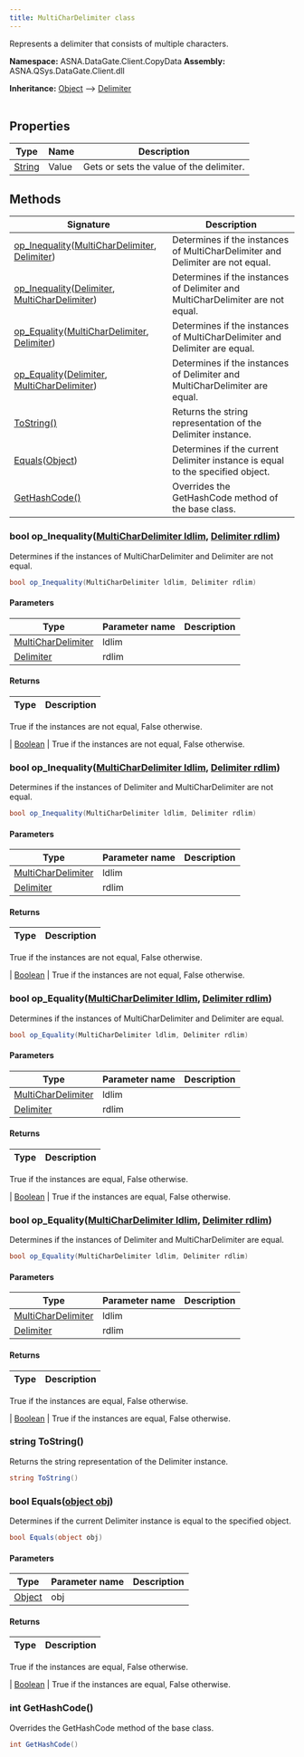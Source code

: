 ```yaml
---
title: MultiCharDelimiter class
---
```


Represents a delimiter that consists of multiple characters.

**Namespace:** ASNA.DataGate.Client.CopyData
**Assembly:** ASNA.QSys.DataGate.Client.dll

**Inheritance:** [Object](https://docs.microsoft.com/en-us/dotnet/api/system.object) --> [Delimiter](/reference/data-gate-client/delimiter.html)
<br>
<br>

## Properties

| Type | Name | Description
| --- | --- | --- 
| [String](https://learn.microsoft.com/en-us/dotnet/api/system.string?view=net-8.0) | Value | Gets or sets the value of the delimiter. |

## Methods

| Signature | Description |
| --- | --- |
| [op_Inequality](#op_inequality-multichardelimiter-delimiter-)([MultiCharDelimiter](/reference/data-gate-client/multi-char-delimiter.html), [Delimiter](/reference/data-gate-client/delimiter.html)) | Determines if the instances of MultiCharDelimiter and Delimiter are not equal.
| [op_Inequality](#op_inequality-delimiter-multichardelimiter-)([Delimiter](/reference/data-gate-client/delimiter.html), [MultiCharDelimiter](/reference/data-gate-client/multi-char-delimiter.html)) | Determines if the instances of Delimiter and MultiCharDelimiter  are not equal.
| [op_Equality](#op_equality-multichardelimiter-delimiter-)([MultiCharDelimiter](/reference/data-gate-client/multi-char-delimiter.html), [Delimiter](/reference/data-gate-client/delimiter.html)) | Determines if the instances of MultiCharDelimiter and Delimiter are equal.
| [op_Equality](#op_equality-delimiter-multichardelimiter-)([Delimiter](/reference/data-gate-client/delimiter.html), [MultiCharDelimiter](/reference/data-gate-client/multi-char-delimiter.html)) | Determines if the instances of Delimiter and MultiCharDelimiter are equal.
| [ToString()](#tostring-) | Returns the string representation of the Delimiter instance.
| [Equals](#equals-object-)([Object](https://docs.microsoft.com/en-us/dotnet/api/system.object)) | Determines if the current Delimiter instance is equal to the specified object.
| [GetHashCode()](#gethashcode-) | Overrides the GetHashCode method of the base class.

### bool op_Inequality([MultiCharDelimiter ldlim](/reference/data-gate-client/multi-char-delimiter.html), [Delimiter rdlim](/reference/data-gate-client/delimiter.html))

Determines if the instances of MultiCharDelimiter and Delimiter are not equal.

```cs
bool op_Inequality(MultiCharDelimiter ldlim, Delimiter rdlim)
```

#### Parameters
| Type | Parameter name | Description
| --- | --- | ---
| [MultiCharDelimiter](/reference/data-gate-client/multi-char-delimiter.html) | ldlim | 
| [Delimiter](/reference/data-gate-client/delimiter.html) | rdlim | 

#### Returns
| Type | Description
| --- | ---
True if the instances are not equal, False otherwise.

| [Boolean](https://docs.microsoft.com/en-us/dotnet/api/system.boolean) | True if the instances are not equal, False otherwise.

### bool op_Inequality([MultiCharDelimiter ldlim](/reference/data-gate-client/multi-char-delimiter.html), [Delimiter rdlim](/reference/data-gate-client/delimiter.html))

Determines if the instances of Delimiter and MultiCharDelimiter  are not equal.

```cs
bool op_Inequality(MultiCharDelimiter ldlim, Delimiter rdlim)
```

#### Parameters
| Type | Parameter name | Description
| --- | --- | ---
| [MultiCharDelimiter](/reference/data-gate-client/multi-char-delimiter.html) | ldlim | 
| [Delimiter](/reference/data-gate-client/delimiter.html) | rdlim | 

#### Returns
| Type | Description
| --- | ---
True if the instances are not equal, False otherwise.

| [Boolean](https://docs.microsoft.com/en-us/dotnet/api/system.boolean) | True if the instances are not equal, False otherwise.

### bool op_Equality([MultiCharDelimiter ldlim](/reference/data-gate-client/multi-char-delimiter.html), [Delimiter rdlim](/reference/data-gate-client/delimiter.html))

Determines if the instances of MultiCharDelimiter and Delimiter are equal.

```cs
bool op_Equality(MultiCharDelimiter ldlim, Delimiter rdlim)
```

#### Parameters
| Type | Parameter name | Description
| --- | --- | ---
| [MultiCharDelimiter](/reference/data-gate-client/multi-char-delimiter.html) | ldlim | 
| [Delimiter](/reference/data-gate-client/delimiter.html) | rdlim | 

#### Returns
| Type | Description
| --- | ---
True if the instances are equal, False otherwise.

| [Boolean](https://docs.microsoft.com/en-us/dotnet/api/system.boolean) | True if the instances are equal, False otherwise.

### bool op_Equality([MultiCharDelimiter ldlim](/reference/data-gate-client/multi-char-delimiter.html), [Delimiter rdlim](/reference/data-gate-client/delimiter.html))

Determines if the instances of Delimiter and MultiCharDelimiter are equal.

```cs
bool op_Equality(MultiCharDelimiter ldlim, Delimiter rdlim)
```

#### Parameters
| Type | Parameter name | Description
| --- | --- | ---
| [MultiCharDelimiter](/reference/data-gate-client/multi-char-delimiter.html) | ldlim | 
| [Delimiter](/reference/data-gate-client/delimiter.html) | rdlim | 

#### Returns
| Type | Description
| --- | ---
True if the instances are equal, False otherwise.

| [Boolean](https://docs.microsoft.com/en-us/dotnet/api/system.boolean) | True if the instances are equal, False otherwise.

### string ToString()

Returns the string representation of the Delimiter instance.

```cs
string ToString()
```

### bool Equals([object obj](https://docs.microsoft.com/en-us/dotnet/api/system.object))

Determines if the current Delimiter instance is equal to the specified object.

```cs
bool Equals(object obj)
```

#### Parameters
| Type | Parameter name | Description
| --- | --- | ---
| [Object](https://docs.microsoft.com/en-us/dotnet/api/system.object) | obj | 

#### Returns
| Type | Description
| --- | ---
True if the instances are equal, False otherwise.

| [Boolean](https://docs.microsoft.com/en-us/dotnet/api/system.boolean) | True if the instances are equal, False otherwise.

### int GetHashCode()

Overrides the GetHashCode method of the base class.

```cs
int GetHashCode()
```
